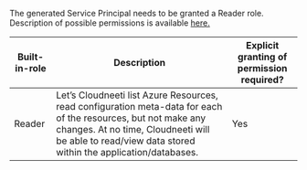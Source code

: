 The generated Service Principal needs to be granted a Reader role. Description of possible permissions is available [here.](https://docs.microsoft.com/en-us/azure/role-based-access-control/built-in-roles#reader)

| Built-in-role     |  Description    | Explicit granting of permission required? |
| --------|---------|-------|
| Reader  | Let’s Cloudneeti list Azure Resources, read configuration meta-data for each of the resources, but not make any changes. At no time, Cloudneeti will be able to read/view data stored within the application/databases.   | Yes    |
